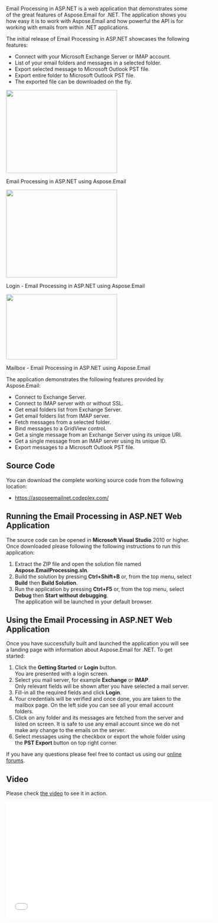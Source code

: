 <div class="entry-content">
    <p>Email Processing in ASP.NET is a web application that demonstrates some of the great features of Aspose.Email for .NET. The application shows you how easy it is to work with Aspose.Email and how powerful the API is for working with emails from within .NET applications.</p>
    <p>The initial release of Email Processing in ASP.NET showcases the following features:</p>
    <ul>
        <li>Connect with your Microsoft Exchange Server or IMAP account.</li>
        <li>List of your email folders and messages in a selected folder.</li>
        <li>Export selected message to Microsoft Outlook PST file.</li>
        <li>Export entire folder to Microsoft Outlook PST file.</li>
        <li>The exported file can be downloaded on the fly.</li>
    </ul>
    <div class="wp-caption aligncenter" id="attachment_15263">
        <a href="http://www.aspose.com/blogs/wp-content/uploads/2014/06/home-email-processing-in-.net-using-aspose.email_.png">
            <img width="300" height="225" src="http://www.aspose.com/blogs/wp-content/uploads/2014/06/home-email-processing-in-.net-using-aspose.email_-300x225.png" />
        </a>
        <p class="wp-caption-text">Email Processing in ASP.NET using Aspose.Email</p>
    </div>
    <div class="wp-caption aligncenter" id="attachment_15264">
        <a href="http://www.aspose.com/blogs/wp-content/uploads/2014/06/login-email-processing-in-.net-using-aspose.email_.png">
            <img width="300" height="238" src="http://www.aspose.com/blogs/wp-content/uploads/2014/06/login-email-processing-in-.net-using-aspose.email_-300x238.png" />
        </a>
        <p class="wp-caption-text">Login - Email Processing in ASP.NET using Aspose.Email</p>
    </div>
    <div class="wp-caption aligncenter" id="attachment_15265">
        <a href="http://www.aspose.com/blogs/wp-content/uploads/2014/06/export-email-processing-in-.net-using-aspose.email_.png">
            <img width="300" height="177" src="http://www.aspose.com/blogs/wp-content/uploads/2014/06/export-email-processing-in-.net-using-aspose.email_-300x177.png" />
        </a>
        <p class="wp-caption-text">Mailbox - Email Processing in ASP.NET using Aspose.Email</p>
    </div>
    <p>The application demonstrates the following features provided by Aspose.Email:</p>
    <ul>
        <li>Connect to Exchange Server.</li>
        <li>Connect to IMAP server with or without SSL.</li>
        <li>Get email folders list from Exchange Server.</li>
        <li>Get email folders list from IMAP server.</li>
        <li>Fetch messages from a selected folder.</li>
        <li>Bind messages to a GridView control.</li>
        <li>Get a single message from an Exchange Server using its unique URI.</li>
        <li>Get a single message from an IMAP server using its unique ID.</li>
        <li>Export messages to a Microsoft Outlook PST file.</li>
    </ul>
    <h2>Source Code</h2>
    <p>You can download the complete working source code from the following location:</p>
    <ul>
        <li><a href="https://asposeemailnet.codeplex.com/">https://asposeemailnet.codeplex.com/</a></li>
    </ul>
    <h2>Running the Email Processing in ASP.NET Web Application</h2>
    <p>The source code can be opened in <strong>Microsoft Visual Studio</strong> 2010 or higher. Once downloaded please following the following instructions to run this application:</p>
    <ol>
        <li>Extract the ZIP file and open the solution file named <strong>Aspose.EmailProcessing.sln</strong>.</li>
        <li>Build the solution by pressing <strong>Ctrl+Shift+B</strong> or, from the top menu, select <strong>Build</strong> then <strong>Build Solution</strong>.</li>
        <li>Run the application by pressing <strong>Ctrl+F5</strong> or, from the top menu, select <strong>Debug</strong> then <strong>Start without debugging</strong>.<br>
            The application will be launched in your default browser.</li>
    </ol>
    <h2>Using the Email Processing in ASP.NET Web Application</h2>
    <p>Once you have successfully built and launched the application you will see a landing page with information about Aspose.Email for .NET. To get started:</p>
    <ol>
        <li>Click the <strong>Getting Started</strong> or <strong>Login</strong> button.<br>
            You are presented with a login screen.</li>
        <li>Select you mail server, for example <strong>Exchange</strong> or <strong>IMAP</strong>.<br>
            Only relevant fields will be shown after you have selected a mail server.</li>
        <li>Fill-in all the required fields and click <strong>Login</strong>.</li>
        <li>Your credentials will be verified and once done, you are taken to the mailbox page. On the left side you can see all your email account folders.</li>
        <li>Click on any folder and its messages are fetched from the server and listed on screen. It is safe to use any email account since we do not make any change to the emails on the server.</li>
        <li>Select messages using the checkbox or export the whole folder using the <strong>PST Export </strong>button on top right corner.</li>
    </ol>
    <p>If you have any questions please feel free to contact us using our <a href="http://www.aspose.com/community/forums/default.aspx">online forums</a>.</p>
    <h2>Video</h2>
    <p>Please check <a href="https://www.youtube.com/watch?v=a6Fj9WquoLs">the video</a> to see it in action.</p>
    <p>
        <iframe width="560" height="315" frameborder="0" allowfullscreen="" src="//www.youtube.com/embed/a6Fj9WquoLs?rel=0"></iframe>
    </p>
</div>
